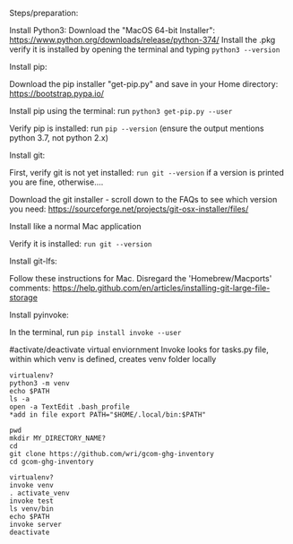 Steps/preparation:
 
Install Python3:
Download the "MacOS 64-bit Installer": https://www.python.org/downloads/release/python-374/
Install the .pkg
verify it is installed by opening the terminal and typing `python3 --version`
 
Install pip:

Download the pip installer "get-pip.py" and save in your Home directory: https://bootstrap.pypa.io/

Install pip using the terminal: run `python3 get-pip.py --user `

Verify pip is installed: run `pip --version` (ensure the output mentions python 3.7, not python 2.x)

 

 

Install git:

First, verify git is not yet installed: `run git --version` if a version is printed you are fine, otherwise....

Download the git installer - scroll down to the FAQs to see which version you need: https://sourceforge.net/projects/git-osx-installer/files/

Install like a normal Mac application

Verify it is installed: `run git --version`

 

Install git-lfs:

Follow these instructions for Mac. Disregard the 'Homebrew/Macports' comments: https://help.github.com/en/articles/installing-git-large-file-storage

 

Install pyinvoke:

In the terminal, run `pip install invoke --user`

#activate/deactivate virtual enviornment
Invoke looks for tasks.py file, within which venv is defined, creates venv folder locally
```
virtualenv?
python3 -m venv
echo $PATH
ls -a
open -a TextEdit .bash_profile
*add in file export PATH="$HOME/.local/bin:$PATH"
```
```
pwd
mkdir MY_DIRECTORY_NAME?
cd 
git clone https://github.com/wri/gcom-ghg-inventory
cd gcom-ghg-inventory

virtualenv?
invoke venv
. activate_venv
invoke test
ls venv/bin
echo $PATH
invoke server
deactivate
```
